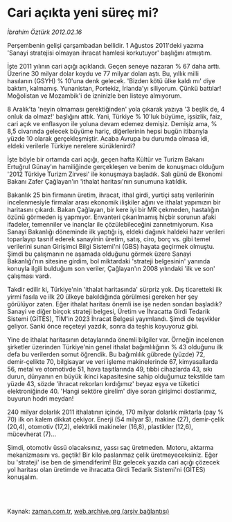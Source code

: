 # Cari açıkta yeni süreç mi?

*İbrahim Öztürk 2012.02.16*

<td class="columnist-detail">
<p>Perşembenin gelişi çarşambadan bellidir. 1 Ağustos 2011'deki yazıma 'Sanayi stratejisi olmayan ihracat hamlesi korkutuyor' başlığını atmıştım.</p>
<p>
<div id="haberMetinDiv">
<p>İşte 2011 yılının cari açığı açıklandı. Geçen seneye nazaran % 67 daha arttı. Üzerine 30 milyar dolar koydu ve 77 milyar doları aştı. Bu, yıllık milli hasılanın (GSYH) % 10'una denk gelecek. 'Bizden kötü ülke kaldı mı' diye baktım, kalmamış. Yunanistan, Portekiz, İrlanda'yı siliyorum. Çünkü battılar! Moğolistan ve Mozambik'i de izninizle ben listeye almıyorum.
<p> 8 Aralık'ta 'neyin olmaması gerektiğinden' yola çıkarak yazıya '3 beşlik de, 4 onluk da olmaz!' başlığını attık. Yani, Türkiye % 10'luk büyüme, işsizlik, faiz, cari açık ve enflasyon ile yoluna devam edemez demişiz. Demişiz ama, % 8,5 civarında gelecek büyüme hariç, diğerlerinin hepsi bugün itibarıyla yüzde 10 olarak gerçekleşmiştir. Acaba Avrupa bu durumda olmasa idi, eldeki verilerle Türkiye nerelere sürüklenirdi?
<p> İşte böyle bir ortamda cari açığı, geçen hafta Kültür ve Turizm Bakanı Ertuğrul Günay'ın hamiliğinde gerçekleşen ve benim de konuşmacı olduğum '2012 Türkiye Turizm Zirvesi' ile konuşmaya başladık. Salı günü de Ekonomi Bakanı Zafer Çağlayan'ın 'ithalat haritası'nın sunumuna katıldık.
<p> Bakanlık 25 bin firmanın üretim, ihracat, ithal girdi, yurtiçi satış verilerinin incelenmesiyle firmalar arası ekonomik ilişkiler ağını ve ithalat yapımızın bir haritasını çıkardı. Bakan Çağlayan, bir kere iyi bir MR çekmeden, hastalığın özünü görmeden iş yapmıyor. Envanteri çıkarılmamış hiçbir sorunun afaki ifadeler, temenniler ve inançlar ile çözülebileceğini zannetmiyorum. Kısa Sanayi Bakanlığı döneminde ilk yaptığı iş, eldeki dağınık haldeki hazır verileri toparlayıp tasnif ederek sanayinin üretim, satış, ciro, borç vs. gibi temel verilerini sunan Girişimci Bilgi Sistemi'ni (GBS) hayata geçirmek olmuştu. Şimdi bu çalışmanın ne aşamada olduğunu görmek üzere Sanayi Bakanlığı'nın sitesine girdim, bol miktardaki 'strateji belgesinin' yanında konuyla ilgili bulduğum son veriler, Çağlayan'ın 2008 yılındaki 'ilk ve son' çalışması vardı.
<p> Takdir edilir ki, Türkiye'nin 'ithalat haritasında' sürpriz yok. Dış ticaretteki ilk yirmi fasıla ve ilk 20 ülkeye bakıldığında görülmesi gereken her şey görülüyor zaten. Eğer ithalat haritası önemli ise işe neden sondan başladık? Sanayi ve diğer birçok strateji belgesi, Üretim ve İhracatta Girdi Tedarik Sistemi (GİTES), TİM'in 2023 İhracat Belgesi yayımlandı. Şimdi de teşvikler geliyor. Sanki önce reçeteyi yazdık, sonra da teşhis koyuyoruz gibi. 
<p> Yine de ithalat haritasının detaylarında önemli bilgiler var. Örneğin incelenen şirketler üzerinden Türkiye'nin genel ithalat bağımlılığının % 43 olduğunu ilk defa bu verilerden somut öğrendik. Bu bağımlılık gübrede (yüzde) 72, demir-çelikte 70, bilgisayar ve veri işleme makinelerinde 67, kimyasallarda 56, metal ve otomotivde 51, hava taşıtlarında 49, tıbbi cihazlarda 43, sıkı durun, dünyanın en büyük ikinci kapasitesine sahip olduğumuz tekstilde tam yüzde 43, sözde 'ihracat rekorları kırdığımız' beyaz eşya ve tüketici elektroniğinde 40. 'Hangi sektöre girelim' diye soran girişimci dostlarımız, buyurun hodri meydan!
<p> 240 milyar dolarlık 2011 ithalatının içinde, 170 milyar dolarlık miktarla (pay % 70) ilk on kalem dikkat çekiyor. Enerji (54 milyar $), makine (27), demir-çelik (20,4), otomotiv (17,2), elektrikli makineler (16,8), plastikler (12,6), mücevherat (7)...
<p>Şimdi, otomotiv üssü olacaksınız, yassı saç üretmeden. Motoru, aktarma mekanizmasını vs. geçtik! Bir kilo paslanmaz çelik üretmeyeceksiniz. Eğer bu 'strateji' ise ben de şimendiferim! Biz gelecek yazıda cari açığı çözecek yol haritası olan üretimde ve ihracatta Girdi Tedarik Sistemi'ni (GİTES) konuşalım.</p></p></p></p></p></p></p></p></div>
</p>


<p><br>
		 </br></p></td>

Kaynak: [zaman.com.tr](http://zaman.com.tr/yazar.do?yazino=1245858), [web.archive.org (arşiv bağlantısı)](http://web.archive.org/web/20120311231347/http://zaman.com.tr:80/yazar.do?yazino=1245858)
